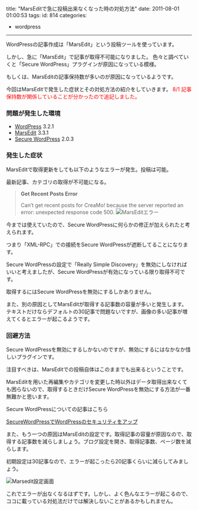 title: "MarsEditで急に投稿出来なくなった時の対処方法"
date: 2011-08-01 01:00:53
tags:
id: 814
categories:
- wordpress
---

WordPressの記事作成は「MarsEdit」という投稿ツールを使っています。

しかし、急に「MarsEdit」で記事が取得不可能になりました。
色々と調べていくと「Secure WordPress」プラグインが原因になっている模様。

もしくは、MarsEditの記事保持数が多いのが原因になっているようです。

今回はMarsEditで発生した症状とその対処方法の紹介をしていきます。<!--more-->
<span style="color: #ff0000;">8/1 記事保持数が関係していることが分かったので追記しました。</span>

### 問題が発生した環境

*   <span>[WordPress](http://ja.wordpress.org/) 3.2.1</span>
*   <span>[MarsEdit](http://www.red-sweater.com/marsedit/) 3.3.1</span>
*   <span>[Secure WordPress](http://wordpress.org/extend/plugins/secure-wordpress/) 2.0.3</span>

### 発生した症状

MarsEditで取得更新をしても以下のようなエラーが発生。投稿は可能。

最新記事、カテゴリの取得が不可能になる。

> **Get Recent Posts Error**
> 
> Can’t get recent posts for CreaMo! because the server reported an error: unexpected response code 500.
![MarsEditエラー](http://creamo.jp/wp/wp-content/uploads/2011/07/marsedit-err.png "MarsEditエラー")

今までは使えていたので、Secure WordPressに何らかの修正が加えられたと考えられます。

つまり「XML-RPC」での接続をSecure WordPressが遮断してることになります。

Secure WordPressの設定で「Really Simple Discovery」を無効にしなければいいと考えましたが、Secure WordPressが有効になっている限り取得不可です。

取得するにはSecure WordPressを無効にするしかありません。

また、別の原因としてMarsEditが取得する記事数の容量が多いと発生します。テキストだけならデフォルトの30記事で問題ないですが、画像の多い記事が増えてくるとエラーが起こるようです。

### 回避方法

Secure WordPressを無効にするしかないのですが、無効にするにはなかなか惜しいプラグインです。

注目すべきは、MarsEditでの投稿自体はこのままでも出来るということです。

MarsEditを用いた再編集やカテゴリを変更した時以外はデータ取得出来なくても困らないので、取得するときだけSecure WordPressを無効にする方法が一番無難かと思います。

Secure WordPressについての記事はこちら

[SecureWordPressでWordPressのセキュリティをアップ](http://creamo.jp/wordpress/secure-wp/ "Link to SecureWordPressでWordPressのセキュリティをアップ")

また、もう一つの原因はMarsEditの設定です。取得記事の容量が原因なので、取得する記事数を減らしましょう。ブログ設定を開き、取得記事数、ページ数を減らします。

初期設定は30記事なので、エラーが起こったら20記事くらいに減らしてみましょう。

![Marsedit設定画面](http://creamo.jp/wp/wp-content/uploads/2011/08/marsedit-setting.jpg "取得記事数を減らしてみる")

これでエラーが出なくなるはずです。しかし、よく色んなエラーが起こるので、ココに載っている対処法だけでは解決しないことがあるかもしれません。